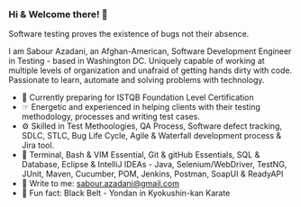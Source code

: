 ### Hi & Welcome there! 👋
Software testing proves the existence of bugs not their absence.

I am Sabour Azadani, an Afghan-American, Software Development Engineer in Testing - based in Washington DC. Uniquely capable of working at multiple levels of organization and unafraid of getting hands dirty with code. Passionate to learn, automate and solving problems with technology.

- 🌱 Currently preparing for ISTQB Foundation Level Certification
- ☞ Energetic and experienced in helping clients with their testing methodology, processes and writing test cases. 
- ⚙️ Skilled in Test Methoologies, QA Process, Software defect tracking, SDLC, STLC, Bug Life Cycle, Agile & Waterfall development process & Jira tool. 
- 🧰 Terminal, Bash & VIM Essential, Git & gitHub Essentials, SQL & Database, Eclipse & IntelliJ IDEAs - Java, Selenium/WebDriver, TestNG, JUnit, Maven, Cucumber, POM, Jenkins, Postman, SoapUI & ReadyAPI
- 💬 Write to me: sabour.azadani@gmail.com
- 🥋 Fun fact: Black Belt - Yondan in Kyokushin-kan Karate
